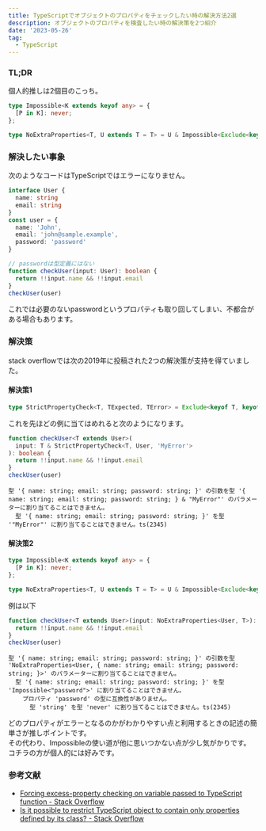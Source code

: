 ```yaml
---
title: TypeScriptでオブジェクトのプロパティをチェックしたい時の解決方法2選
description: オブジェクトのプロパティを検査したい時の解決策を2つ紹介
date: '2023-05-26'
tag:
  - TypeScript
---
```


### TL;DR
個人的推しは2個目のこっち。
```ts
type Impossible<K extends keyof any> = {
  [P in K]: never;
};

type NoExtraProperties<T, U extends T = T> = U & Impossible<Exclude<keyof U, keyof T>>;
```

### 解決したい事象
次のようなコードはTypeScriptではエラーになりません。
```ts
interface User {
  name: string
  email: string
}
const user = {
  name: 'John',
  email: 'john@sample.example',
  password: 'password'
}

// passwordは型定義にはない
function checkUser(input: User): boolean {
  return !!input.name && !!input.email
}
checkUser(user)
```

これでは必要のないpasswordというプロパティも取り回してしまい、不都合がある場合もあります。


### 解決策
stack overflowでは次の2019年に投稿された2つの解決策が支持を得ていました。

#### 解決策1
```ts
type StrictPropertyCheck<T, TExpected, TError> = Exclude<keyof T, keyof TExpected> extends never ? {} : TError;
```
これを先ほどの例に当てはめれると次のようになります。
```ts
function checkUser<T extends User>(
  input: T & StrictPropertyCheck<T, User, 'MyError'>
): boolean {
  return !!input.name && !!input.email
}
checkUser(user)
```

```jsstacktrace
型 '{ name: string; email: string; password: string; }' の引数を型 '{ name: string; email: string; password: string; } & "MyError"' のパラメーターに割り当てることはできません。
  型 '{ name: string; email: string; password: string; }' を型 '"MyError"' に割り当てることはできません。ts(2345)
```


#### 解決策2
```ts
type Impossible<K extends keyof any> = {
  [P in K]: never;
};

type NoExtraProperties<T, U extends T = T> = U & Impossible<Exclude<keyof U, keyof T>>;
```
例は以下
```ts
function checkUser<T extends User>(input: NoExtraProperties<User, T>): boolean {
  return !!input.name && !!input.email
}
checkUser(user)
```
```jsstacktrace
型 '{ name: string; email: string; password: string; }' の引数を型 'NoExtraProperties<User, { name: string; email: string; password: string; }>' のパラメーターに割り当てることはできません。
  型 '{ name: string; email: string; password: string; }' を型 'Impossible<"password">' に割り当てることはできません。
    プロパティ 'password' の型に互換性がありません。
      型 'string' を型 'never' に割り当てることはできません。ts(2345)
```
どのプロパティがエラーとなるのかがわかりやすい点と利用するときの記述の簡単さが推しポイントです。  
その代わり、Impossibleの使い道が他に思いつかない点が少し気がかりです。  
コチラの方が個人的には好みです。  


### 参考文献
- [Forcing excess-property checking on variable passed to TypeScript function - Stack Overflow](https://stackoverflow.com/questions/54775790/forcing-excess-property-checking-on-variable-passed-to-typescript-function)
- [Is it possible to restrict TypeScript object to contain only properties defined by its class? - Stack Overflow](https://stackoverflow.com/questions/49580725/is-it-possible-to-restrict-typescript-object-to-contain-only-properties-defined)